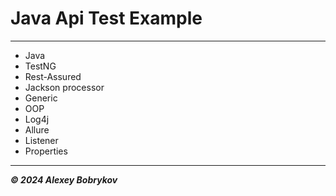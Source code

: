 # Java Api Test Example

---

- Java
- TestNG
- Rest-Assured
- Jackson processor
- Generic
- OOP
- Log4j
- Allure
- Listener
- Properties

---

***© 2024 Alexey Bobrykov***

